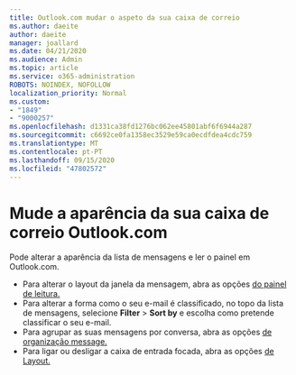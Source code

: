 ```yaml
---
title: Outlook.com mudar o aspeto da sua caixa de correio
ms.author: daeite
author: daeite
manager: joallard
ms.date: 04/21/2020
ms.audience: Admin
ms.topic: article
ms.service: o365-administration
ROBOTS: NOINDEX, NOFOLLOW
localization_priority: Normal
ms.custom:
- "1849"
- "9000257"
ms.openlocfilehash: d1331ca38fd1276bc062ee45801abf6f6944a287
ms.sourcegitcommit: c6692ce0fa1358ec3529e59ca0ecdfdea4cdc759
ms.translationtype: MT
ms.contentlocale: pt-PT
ms.lasthandoff: 09/15/2020
ms.locfileid: "47802572"
---
```

# <a name="change-the-look-of-your-outlookcom-mailbox"></a>Mude a aparência da sua caixa de correio Outlook.com

Pode alterar a aparência da lista de mensagens e ler o painel em Outlook.com.

- Para alterar o layout da janela da mensagem, abra as opções [do painel de leitura.](https://outlook.live.com/mail/options/mail/layout/readingPane)
- Para alterar a forma como o seu e-mail é classificado, no topo da lista de mensagens, selecione **Filter**  >  **Sort by** e escolha como pretende classificar o seu e-mail.
- Para agrupar as suas mensagens por conversa, abra as opções [de organização message.](https://outlook.live.com/mail/options/mail/layout/conversations)
- Para ligar ou desligar a caixa de entrada focada, abra as opções [de Layout.](https://outlook.live.com/mail/options/mail/layout/focused)